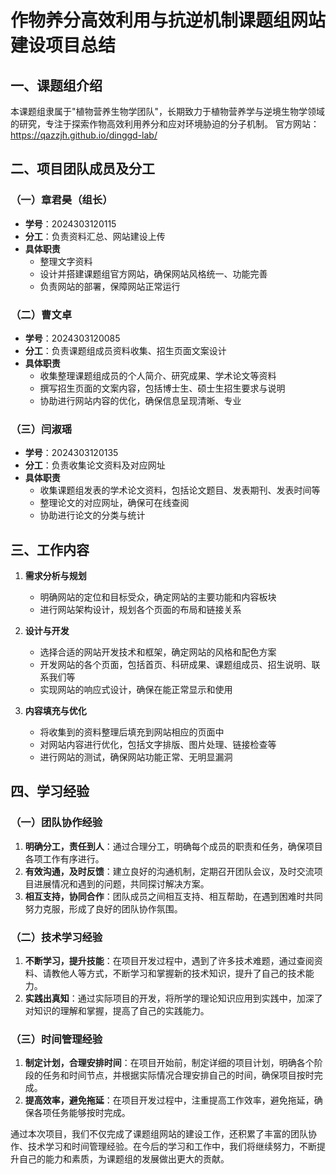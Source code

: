 # 作物养分高效利用与抗逆机制课题组网站建设项目总结

## 一、课题组介绍
本课题组隶属于"植物营养生物学团队"，长期致力于植物营养学与逆境生物学领域的研究，专注于探索作物高效利用养分和应对环境胁迫的分子机制。
官方网站：https://qazzjh.github.io/dinggd-lab/

## 二、项目团队成员及分工

### （一）章君昊（组长）
- **学号**：2024303120115
- **分工**：负责资料汇总、网站建设上传
- **具体职责**
    - 整理文字资料
    - 设计并搭建课题组官方网站，确保网站风格统一、功能完善
    - 负责网站的部署，保障网站正常运行

### （二）曹文卓
- **学号**：2024303120085
- **分工**：负责课题组成员资料收集、招生页面文案设计
- **具体职责**
    - 收集整理课题组成员的个人简介、研究成果、学术论文等资料
    - 撰写招生页面的文案内容，包括博士生、硕士生招生要求与说明
    - 协助进行网站内容的优化，确保信息呈现清晰、专业

### （三）闫淑瑶
- **学号**：2024303120135
- **分工**：负责收集论文资料及对应网址
- **具体职责**
    - 收集课题组发表的学术论文资料，包括论文题目、发表期刊、发表时间等
    - 整理论文的对应网址，确保可在线查阅
    - 协助进行论文的分类与统计

## 三、工作内容

1. **需求分析与规划**
    - 明确网站的定位和目标受众，确定网站的主要功能和内容板块
    - 进行网站架构设计，规划各个页面的布局和链接关系

2. **设计与开发**
    - 选择合适的网站开发技术和框架，确定网站的风格和配色方案
    - 开发网站的各个页面，包括首页、科研成果、课题组成员、招生说明、联系我们等
    - 实现网站的响应式设计，确保在能正常显示和使用

3. **内容填充与优化**
    - 将收集到的资料整理后填充到网站相应的页面中
    - 对网站内容进行优化，包括文字排版、图片处理、链接检查等
    - 进行网站的测试，确保网站功能正常、无明显漏洞

## 四、学习经验

### （一）团队协作经验
1. **明确分工，责任到人**：通过合理分工，明确每个成员的职责和任务，确保项目各项工作有序进行。
2. **有效沟通，及时反馈**：建立良好的沟通机制，定期召开团队会议，及时交流项目进展情况和遇到的问题，共同探讨解决方案。
3. **相互支持，协同合作**：团队成员之间相互支持、相互帮助，在遇到困难时共同努力克服，形成了良好的团队协作氛围。

### （二）技术学习经验
1. **不断学习，提升技能**：在项目开发过程中，遇到了许多技术难题，通过查阅资料、请教他人等方式，不断学习和掌握新的技术知识，提升了自己的技术能力。
2. **实践出真知**：通过实际项目的开发，将所学的理论知识应用到实践中，加深了对知识的理解和掌握，提高了自己的实践能力。

### （三）时间管理经验
1. **制定计划，合理安排时间**：在项目开始前，制定详细的项目计划，明确各个阶段的任务和时间节点，并根据实际情况合理安排自己的时间，确保项目按时完成。
2. **提高效率，避免拖延**：在项目开发过程中，注重提高工作效率，避免拖延，确保各项任务能够按时完成。

通过本次项目，我们不仅完成了课题组网站的建设工作，还积累了丰富的团队协作、技术学习和时间管理经验。在今后的学习和工作中，我们将继续努力，不断提升自己的能力和素质，为课题组的发展做出更大的贡献。
